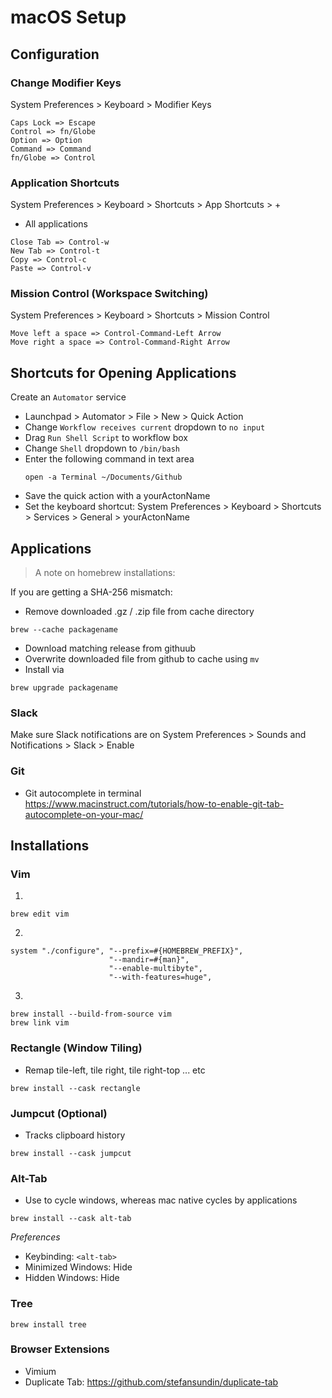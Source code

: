 # macOS Setup


## Configuration

### Change Modifier Keys

System Preferences > Keyboard > Modifier Keys

```
Caps Lock => Escape
Control => fn/Globe
Option => Option
Command => Command
fn/Globe => Control
```


### Application Shortcuts

System Preferences > Keyboard > Shortcuts > App Shortcuts > +


- All applications
```
Close Tab => Control-w
New Tab => Control-t
Copy => Control-c
Paste => Control-v
````
### Mission Control (Workspace Switching)

System Preferences > Keyboard > Shortcuts > Mission Control

```
Move left a space => Control-Command-Left Arrow
Move right a space => Control-Command-Right Arrow
```

## Shortcuts for Opening Applications

Create an `Automator` service
  - Launchpad > Automator > File > New > Quick Action
  - Change `Workflow receives current` dropdown to `no input`
  - Drag `Run Shell Script` to workflow box
  - Change `Shell` dropdown to `/bin/bash`
  - Enter the following command in text area
      ```
      open -a Terminal ~/Documents/Github
      ```
  - Save the quick action with a yourActonName
  - Set the keyboard shortcut: System Preferences > Keyboard > Shortcuts > Services > General > yourActonName

## Applications

> A note on homebrew installations:
 
 If you are getting a SHA-256 mismatch:

 - Remove downloaded .gz / .zip file from cache directory
 ```
 brew --cache packagename
 ```
 - Download matching release from githuub
 - Overwrite downloaded file from github to cache using `mv`
 - Install via
 ```
 brew upgrade packagename
 ```


### Slack

Make sure Slack notifications are on
System Preferences > Sounds and Notifications > Slack > Enable


### Git

- Git autocomplete in terminal
https://www.macinstruct.com/tutorials/how-to-enable-git-tab-autocomplete-on-your-mac/


## Installations

### Vim 

1.
```
brew edit vim
```

2.
```
system "./configure", "--prefix=#{HOMEBREW_PREFIX}",
                      "--mandir=#{man}",
                      "--enable-multibyte",
                      "--with-features=huge",
```

3.
```
brew install --build-from-source vim
brew link vim
```


### Rectangle (Window Tiling) 
- Remap tile-left, tile right, tile right-top ... etc

```
brew install --cask rectangle
```

### Jumpcut (Optional)

- Tracks clipboard history

```
brew install --cask jumpcut
```

### Alt-Tab
- Use <alt-tab> to cycle windows, whereas mac native cycles by applications
```
brew install --cask alt-tab
```

*Preferences*

- Keybinding: `<alt-tab>`
- Minimized Windows: Hide
- Hidden Windows: Hide


### Tree
```
brew install tree
```


### Browser Extensions


- Vimium
- Duplicate Tab: https://github.com/stefansundin/duplicate-tab
